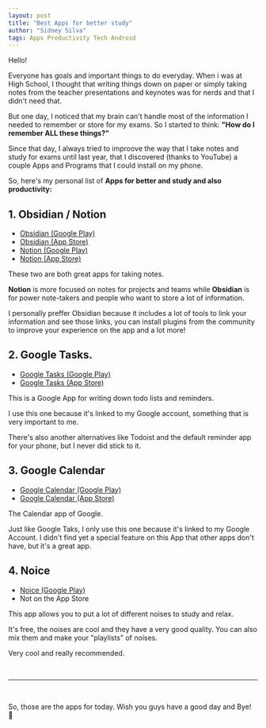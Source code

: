 ```yaml
---
layout: post
title: "Best Apps for better study"
author: "Sidney Silva"
tags: Apps Productivity Tech Android
---
```


Hello!

Everyone has goals and important things to do everyday. When i was at High School, I thought that writing things down on paper or simply taking notes from the teacher presentations and keynotes was for nerds and that I didn't need that.

But one day, I noticed that my brain can't handle most of the information I needed to remember or store for my exams. So I started to think: **"How do I remember ALL these things?"**

Since that day, I always tried to improove the way that I take notes and study for exams until last year, that I discovered (thanks to YouTube) a couple Apps and Programs that I could install on my phone.

So, here's my personal list of **Apps for better and study and also productivity:**

## 1. Obsidian / Notion

- [Obsidian (Google Play)](https://play.google.com/store/apps/details?id=md.obsidian&hl=es&gl=US)
- [Obsidian (App Store)](https://apps.apple.com/es/app/obsidian-connected-notes/id1557175442)
- [Notion (Google Play)](https://play.google.com/store/apps/details?id=notion.id&hl=es&gl=US)
- [Notion (App Store)](https://apps.apple.com/es/app/notion-notas-tareas/id1232780281)

These two are both great apps for taking notes.

**Notion** is more focused on notes for projects and teams while **Obsidian** is for power note-takers and people who want to store a lot of information.

I personally preffer Obsidian because it includes a lot of tools to link your information and see those links, you can install plugins from the community to improve your experience on the app and a lot more!

## 2. Google Tasks.

- [Google Tasks (Google Play)](https://play.google.com/store/apps/details?id=com.google.android.apps.tasks&hl=es&gl=US)
- [Google Tasks (App Store)](https://apps.apple.com/es/app/google-tasks-get-things-done/id1353634006)

This is a Google App for writing down todo lists and reminders.

I use this one because it's linked to my Google account, something that is very important to me.

There's also another alternatives like Todoist and the default reminder app for your phone, but I never did stick to it.

## 3. Google Calendar

- [Google Calendar (Google Play)](https://play.google.com/store/apps/details?id=com.google.android.calendar&hl=es&gl=US)
- [Google Calendar (App Store)](https://apps.apple.com/es/app/google-calendar-planificador/id909319292)

The Calendar app of Google. 

Just like Google Taks, I only use this one because it's linked to my Google Account. I didn't find yet a special feature on this App that other apps don't have, but it's a great app.

## 4. Noice

- [Noice (Google Play)](https://play.google.com/store/apps/details?id=com.github.ashutoshgngwr.noice&hl=es&gl=US)
- Not on the App Store

This app allows you to put a lot of different noises to study and relax.

It's free, the noises are cool and they have a very good quality. You can also mix them and make your "playlists" of noises.

Very cool and really recommended.

<br>

---

<br>

So, those are the apps for today. Wish you guys have a good day and Bye! 🙌



